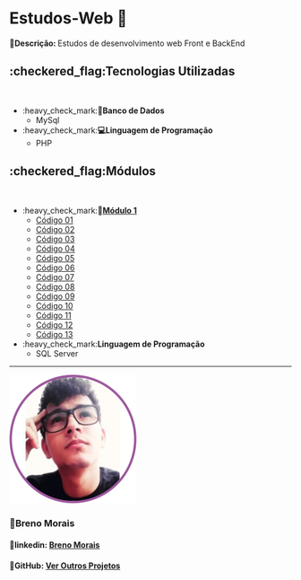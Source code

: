 # Estudos-Web 📁
<b>📄Descrição: </b> Estudos de desenvolvimento web Front e BackEnd

<h2>:checkered_flag:Tecnologias Utilizadas</h2>
<br>
<ul>
  <li>:heavy_check_mark:<b>🎲Banco de Dados</b> 
      <ul>
        <li>MySql</li>
      </ul>
  </li> 
   <li>:heavy_check_mark:<b>💻Linguagem de Programação</b>
     <ul>
       <li>PHP</li>
     </ul>
  </li>
</ul>

<h2>:checkered_flag:Módulos</h2>
<br>
<ul>
  <li>:heavy_check_mark:<b>📘<a href="https://github.com/BREN0-MORAIS/Estudos-Web/tree/master/Backend%20-PHP/Modulo_1%20PHP">Módulo 1</a></b> 
      <ul>
        <li><a href="https://github.com/BREN0-MORAIS/Estudos-Web/tree/master/Backend%20-PHP/Modulo_1%20PHP/aula_01">Código  01</a></li>
	    <li><a href="https://github.com/BREN0-MORAIS/Estudos-Web/tree/master/Backend%20-PHP/Modulo_1%20PHP/aula_02">Código  02</a></li>
		<li><a href="https://github.com/BREN0-MORAIS/Estudos-Web/tree/master/Backend%20-PHP/Modulo_1%20PHP/aula_03">Código  03</a></li>
		<li><a href="https://github.com/BREN0-MORAIS/Estudos-Web/tree/master/Backend%20-PHP/Modulo_1%20PHP/aula_04">Código  04</a></li>
		<li><a href="https://github.com/BREN0-MORAIS/Estudos-Web/tree/master/Backend%20-PHP/Modulo_1%20PHP/aula_05">Código  05</a></li>
		<li><a href="https://github.com/BREN0-MORAIS/Estudos-Web/tree/master/Backend%20-PHP/Modulo_1%20PHP/aula_06">Código  06</a></li>
		<li><a href="https://github.com/BREN0-MORAIS/Estudos-Web/tree/master/Backend%20-PHP/Modulo_1%20PHP/aula_07">Código  07</a></li>
		<li><a href="https://github.com/BREN0-MORAIS/Estudos-Web/tree/master/Backend%20-PHP/Modulo_1%20PHP/aula_08">Código  08</a></li>
		<li><a href="https://github.com/BREN0-MORAIS/Estudos-Web/tree/master/Backend%20-PHP/Modulo_1%20PHP/aula_09">Código  09</a></li>
		<li><a href="https://github.com/BREN0-MORAIS/Estudos-Web/tree/master/Backend%20-PHP/Modulo_1%20PHP/aula_10">Código  10</a></li>
		<li><a href="https://github.com/BREN0-MORAIS/Estudos-Web/tree/master/Backend%20-PHP/Modulo_1%20PHP/aula_11">Código  11</a></li>
		<li><a href="https://github.com/BREN0-MORAIS/Estudos-Web/tree/master/Backend%20-PHP/Modulo_1%20PHP/aula_12">Código  12</a></li>
		<li><a href="https://github.com/BREN0-MORAIS/Estudos-Web/tree/master/Backend%20-PHP/Modulo_1%20PHP/aula_13">Código  13</a></li>
      </ul>
  </li> 
   <li>:heavy_check_mark:<b>Linguagem de Programação</b>
     <ul>
       <li>SQL Server</li>
     </ul>
  </li>
</ul>

<hr>
<img src="https://github.com/BREN0-MORAIS/CRUD_COVID_CONSULTAS/blob/main/FTBrenoMorais.jpg">
<h3>🧑Breno Morais</h3>
<h4>🔗linkedin: <a href="https://www.linkedin.com/in/breno-morais-79b328167/">Breno Morais<a/></h4> 
 <h4>🔗GitHub: <a href="https://github.com/BREN0-MORAIS/">Ver Outros Projetos<a/></h4> 

